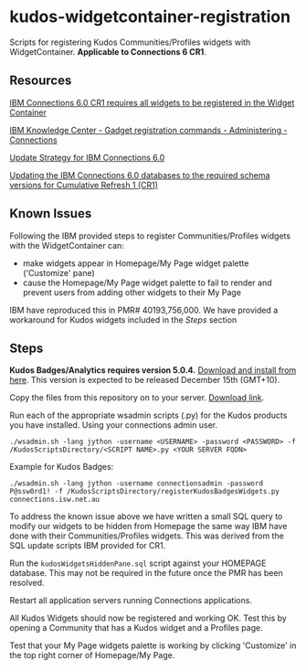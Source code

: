 # kudos-widgetcontainer-registration
Scripts for registering Kudos Communities/Profiles widgets with WidgetContainer. __Applicable to Connections 6 CR1__.

## Resources
[IBM Connections 6.0 CR1 requires all widgets to be registered in the Widget Container](http://www-01.ibm.com/support/docview.wss?uid=swg22011111)

[IBM Knowledge Center - Gadget registration commands - Administering - Connections](https://www.ibm.com/support/knowledgecenter/SSYGQH_6.0.0/admin/admin/r_admin_gadget_reg_ws_commands.html)

[Update Strategy for IBM Connections 6.0](http://www-01.ibm.com/support/docview.wss?uid=swg21999492)

[Updating the IBM Connections 6.0 databases to the required schema versions for Cumulative Refresh 1 (CR1)](http://www-01.ibm.com/support/docview.wss?uid=swg22009306)

## Known Issues
Following the IBM provided steps to register Communities/Profiles widgets with the WidgetContainer can:
 - make widgets appear in Homepage/My Page widget palette ('Customize' pane)
 - cause the Homepage/My Page widget palette to fail to render and prevent users from adding other widgets to their My Page

IBM have reproduced this in PMR# 40193,756,000.
We have provided a workaround for Kudos widgets included in the _Steps_ section

## Steps
__Kudos Badges/Analytics requires version 5.0.4.__ [Download and install from here](http://kudosbadges.com/domino/isw/kudos/kudosweb.nsf/downloads/Kudos%20Downloads).
This version is expected to be released December 15th (GMT+10).

Copy the files from this repository on to your server. [Download link](https://github.com/isw-kudos/kudos-widgetcontainer-registration/archive/master.zip).

Run each of the appropriate wsadmin scripts (.py) for the Kudos products you have installed. Using your connections admin user.

    ./wsadmin.sh -lang jython -username <USERNAME> -password <PASSWORD> -f /KudosScriptsDirectory/<SCRIPT NAME>.py <YOUR SERVER FQDN>

Example for Kudos Badges:

    ./wsadmin.sh -lang jython -username connectionsadmin -password P@ssw0rd1! -f /KudosScriptsDirectory/registerKudosBadgesWidgets.py connections.isw.net.au


To address the known issue above we have written a small SQL query to modify our widgets to be hidden from Homepage the same way IBM have done with their Communities/Profiles widgets. This was derived from the SQL update scripts IBM provided for CR1.

Run the `kudosWidgetsHiddenPane.sql` script against your HOMEPAGE database. This may not be required in the future once the PMR has been resolved.

Restart all application servers running Connections applications.

All Kudos Widgets should now be registered and working OK. Test this by opening a Community that has a Kudos widget and a Profiles page.

Test that your My Page widgets palette is working by clicking 'Customize' in the top right corner of Homepage/My Page.

